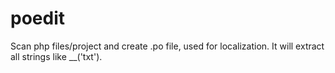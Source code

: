 poedit
======

Scan php files/project and create .po file, used for localization. It will extract all strings like __('txt').